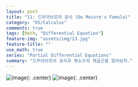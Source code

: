 ```yaml
---
layout: post
title: "11: 드무아브르의 공식 (De Moivre's Fomula)"
category: "DS/Calculus"
comments: true
tags: [Math, "Differential Equation"]
feature-img: "assets/img/13.jpg"
feature-title: ""
use_math: true
series: "Partial Differential Equations"
summary: "드무아브르의 공식과 복소수의 제곱근을 알아보자."
---
```


![image](https://user-images.githubusercontent.com/37871541/94909315-f5059780-04dd-11eb-96ea-3fae6c52b49b.png){: .center}
![image](https://user-images.githubusercontent.com/37871541/94909326-f8991e80-04dd-11eb-8c61-ca6710271a0e.png){: .center}
